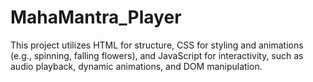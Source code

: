 # MahaMantra_Player
This project utilizes HTML for structure, CSS for styling and animations (e.g., spinning, falling flowers), and JavaScript for interactivity, such as audio playback, dynamic animations, and DOM manipulation.
